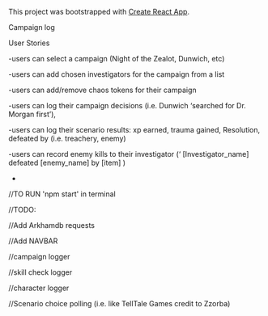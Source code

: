 This project was bootstrapped with [Create React App](https://github.com/facebook/create-react-app).

Campaign log

User Stories

-users can select a campaign (Night of the Zealot, Dunwich, etc)

-users can add chosen investigators for the campaign from a list 

-users can add/remove chaos tokens for their campaign

-users can log their campaign decisions (i.e. Dunwich ‘searched for Dr. Morgan first’), 

-users can log their scenario results: xp earned, trauma gained, Resolution, defeated by (i.e. treachery, enemy)

-users can record enemy kills to their investigator
(‘ [Investigator_name] defeated [enemy_name] by [item] )

-

//TO RUN
'npm start' in terminal





//TODO: 

//Add Arkhamdb requests

//Add NAVBAR

//campaign logger

//skill check logger

//character logger

//Scenario choice polling (i.e. like TellTale Games credit to Zzorba)
